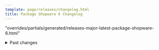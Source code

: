 ```yaml
---
template: page/releases/changelog.html
title: Package Shopware 6 Changelog
---
```


"overrides/partials/generated/releases-major-latest-package-shopware-6.html"

<details>
  <summary>
    Past changes
  </summary>
"overrides/partials/generated/releases-major-previously-package-shopware-6.html"
</details>
